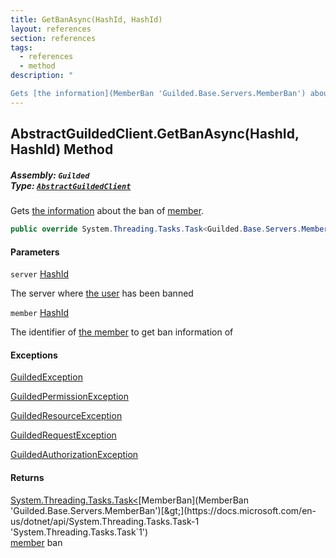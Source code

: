 ```yaml
---
title: GetBanAsync(HashId, HashId)
layout: references
section: references
tags:
  - references
  - method
description: "

Gets [the information](MemberBan 'Guilded.Base.Servers.MemberBan') about the ban of [member](AbstractGuildedClient.GetBanAsync(HashId,HashId)#Guilded.AbstractGuildedClient.GetBanAsync(Guilded.Base.HashId,Guilded.Base.HashId).member 'Guilded.AbstractGuildedClient.GetBanAsync(Guilded.Base.HashId, Guilded.Base.HashId).member')."
---
```


## AbstractGuildedClient.GetBanAsync(HashId, HashId) Method
##### **Assembly:** `Guilded`<br/>**Type:** [`AbstractGuildedClient`](AbstractGuildedClient 'Guilded.AbstractGuildedClient')

Gets [the information](MemberBan 'Guilded.Base.Servers.MemberBan') about the ban of [member](AbstractGuildedClient.GetBanAsync(HashId,HashId)#Guilded.AbstractGuildedClient.GetBanAsync(Guilded.Base.HashId,Guilded.Base.HashId).member 'Guilded.AbstractGuildedClient.GetBanAsync(Guilded.Base.HashId, Guilded.Base.HashId).member').

```csharp
public override System.Threading.Tasks.Task<Guilded.Base.Servers.MemberBan> GetBanAsync(Guilded.Base.HashId server, Guilded.Base.HashId member);
```
#### Parameters

<a name='Guilded.AbstractGuildedClient.GetBanAsync(Guilded.Base.HashId,Guilded.Base.HashId).server'></a>

`server` [HashId](HashId 'Guilded.Base.HashId')

The server where [the user](User 'Guilded.Base.Users.User') has been banned

<a name='Guilded.AbstractGuildedClient.GetBanAsync(Guilded.Base.HashId,Guilded.Base.HashId).member'></a>

`member` [HashId](HashId 'Guilded.Base.HashId')

The identifier of [the member](Member 'Guilded.Base.Servers.Member') to get ban information of

#### Exceptions

[GuildedException](GuildedException 'Guilded.Base.GuildedException')

[GuildedPermissionException](GuildedPermissionException 'Guilded.Base.GuildedPermissionException')

[GuildedResourceException](GuildedResourceException 'Guilded.Base.GuildedResourceException')

[GuildedRequestException](GuildedRequestException 'Guilded.Base.GuildedRequestException')

[GuildedAuthorizationException](GuildedAuthorizationException 'Guilded.Base.GuildedAuthorizationException')

#### Returns
[System.Threading.Tasks.Task&lt;](https://docs.microsoft.com/en-us/dotnet/api/System.Threading.Tasks.Task-1 'System.Threading.Tasks.Task`1')[MemberBan](MemberBan 'Guilded.Base.Servers.MemberBan')[&gt;](https://docs.microsoft.com/en-us/dotnet/api/System.Threading.Tasks.Task-1 'System.Threading.Tasks.Task`1')  
[member](AbstractGuildedClient.GetBanAsync(HashId,HashId)#Guilded.AbstractGuildedClient.GetBanAsync(Guilded.Base.HashId,Guilded.Base.HashId).member 'Guilded.AbstractGuildedClient.GetBanAsync(Guilded.Base.HashId, Guilded.Base.HashId).member') ban